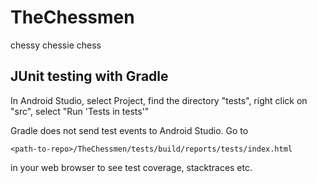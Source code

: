 # TheChessmen
chessy chessie chess

## JUnit testing with Gradle

In Android Studio, select Project, find the directory "tests", right click on "src", select "Run 'Tests in tests'"

Gradle does not send test events to Android Studio. Go to

    <path-to-repo>/TheChessmen/tests/build/reports/tests/index.html

in your web browser to see test coverage, stacktraces etc.
